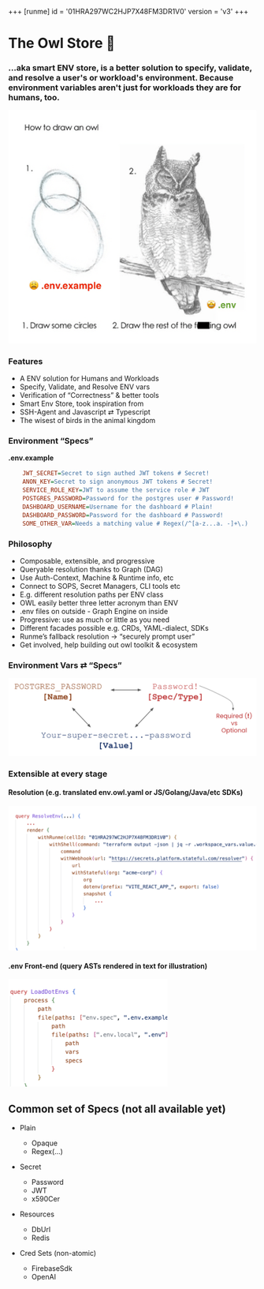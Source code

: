 +++
[runme]
id = '01HRA297WC2HJP7X48FM3DR1V0'
version = 'v3'
+++

# The Owl Store 🦉

### ...aka smart ENV store, is a better solution to specify, validate, and resolve a user's or workload's environment. Because environment variables aren't just for workloads they are for humans, too.

![Owl Store](owl.png)

### Features

- A ENV solution for Humans and Workloads
- Specify, Validate, and Resolve ENV vars
- Verification of “Correctness” & better tools
- Smart Env Store, took inspiration from
- SSH-Agent and Javascript ⇄ Typescript
- The wisest of birds in the animal kingdom

### Environment “Specs”

**.env.example**

```ini {"id":"01HS8C1PN0T7BGJA0T6TT2G68R"}
    JWT_SECRET=Secret to sign authed JWT tokens # Secret!
    ANON_KEY=Secret to sign anonymous JWT tokens # Secret!
    SERVICE_ROLE_KEY=JWT to assume the service role # JWT
    POSTGRES_PASSWORD=Password for the postgres user # Password!
    DASHBOARD_USERNAME=Username for the dashboard # Plain!
    DASHBOARD_PASSWORD=Password for the dashboard # Password!
    SOME_OTHER_VAR=Needs a matching value # Regex(/^[a-z...a. -]+\.)
```

### Philosophy

- Composable, extensible, and progressive
- Queryable resolution thanks to Graph (DAG)
- Use Auth-Context, Machine & Runtime info, etc
- Connect to SOPS, Secret Managers, CLI tools etc
- E.g. different resolution paths per ENV class
- OWL easily better three letter acronym than ENV
- .env files on outside - Graph Engine on inside
- Progressive: use as much or little as you need
- Different facades possible e.g. CRDs, YAML-dialect, SDKs
- Runme’s fallback resolution → “securely prompt user”
- Get involved, help building out owl toolkit & ecosystem

### Environment Vars ⇄ “Specs”

![Specs](vars-specs.png)

### Extensible at every stage

#### Resolution (e.g. translated env.owl.yaml or JS/Golang/Java/etc SDKs)

![resolution](resolution.png)

#### .env Front-end (query ASTs rendered in text for illustration)

![front-end](front-end.png)

## Common set of Specs (not all available yet)

- Plain

  - Opaque
  - Regex(...)

- Secret

  - Password
  - JWT
  - x590Cer

- Resources

  - DbUrl
  - Redis

- Cred Sets (non-atomic)

  - FirebaseSdk
  - OpenAI
